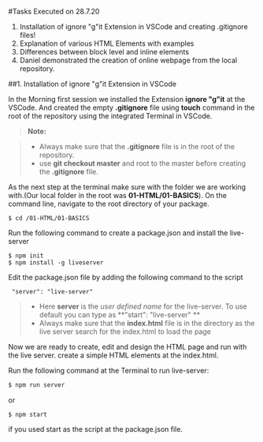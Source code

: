 #Tasks Executed on 28.7.20

1. Installation of ignore "g"it Extension in VSCode and creating .gitignore files!
2. Explanation of various HTML Elements with examples
3. Differences between block level and inline elements
4. Daniel demonstrated the creation of online webpage from the local repository. 



##1. Installation of ignore "g"it Extension in VSCode

In the Morning first session we installed the Extension  **ignore "g"it** at the  VSCode. And created the empty **.gitignore** file using **touch** command in the root of the repository using the integrated Terminal in VSCode.


> **Note:**

> - Always make sure that the **.gitignore** file is in the root of the repository. 
> - use **git checkout master** and root to the master before creating the **.gitignore** file.


As the next step at the terminal make sure with the folder we are working with.(Our local folder in the root was **01-HTML/01-BASICS**). On the command line, navigate to the root directory of your package. 

```
$ cd /01-HTML/01-BASICS
```

Run the following command to create a package.json and install the live-server

```shell
$ npm init
$ npm install -g liveserver
```

Edit the package.json file by adding the following command to the script

```
 "server": "live-server"
```


> - Here **server** is the *user defined name* for the live-server. To use default you can type as  **"start": "live-server" **
> - Always make sure that the **index.html** file is in the directory as the live server search for the index.html to load the page


Now we are ready to create, edit and design the HTML page and run with the live server. create a simple HTML elements at the index.html.

Run the following command at the Terminal to run live-server:

```bash
$ npm run server

```
or
```
$ npm start 

```
if you used start as the script at the package.json file.